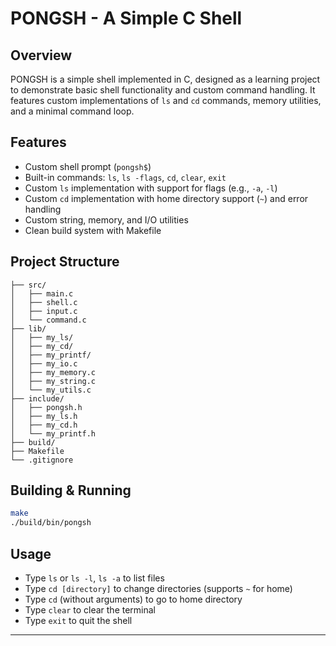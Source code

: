 # PONGSH - A Simple C Shell

## Overview
PONGSH is a simple shell implemented in C, designed as a learning project to demonstrate basic shell functionality and custom command handling. It features custom implementations of `ls` and `cd` commands, memory utilities, and a minimal command loop.

## Features
- Custom shell prompt (`pongsh$`)
- Built-in commands: `ls`, `ls -flags`, `cd`, `clear`, `exit`
- Custom `ls` implementation with support for flags (e.g., `-a`, `-l`)
- Custom `cd` implementation with home directory support (`~`) and error handling
- Custom string, memory, and I/O utilities
- Clean build system with Makefile

## Project Structure
```
├── src/
│   ├── main.c
│   ├── shell.c
│   ├── input.c
│   └── command.c
├── lib/
│   ├── my_ls/
│   ├── my_cd/
│   ├── my_printf/
│   ├── my_io.c
│   ├── my_memory.c
│   ├── my_string.c
│   └── my_utils.c
├── include/
│   ├── pongsh.h
│   ├── my_ls.h
│   ├── my_cd.h
│   └── my_printf.h
├── build/
├── Makefile
└── .gitignore
```

## Building & Running
```sh
make
./build/bin/pongsh
```

## Usage
- Type `ls` or `ls -l`, `ls -a` to list files
- Type `cd [directory]` to change directories (supports `~` for home)
- Type `cd` (without arguments) to go to home directory
- Type `clear` to clear the terminal
- Type `exit` to quit the shell

---

